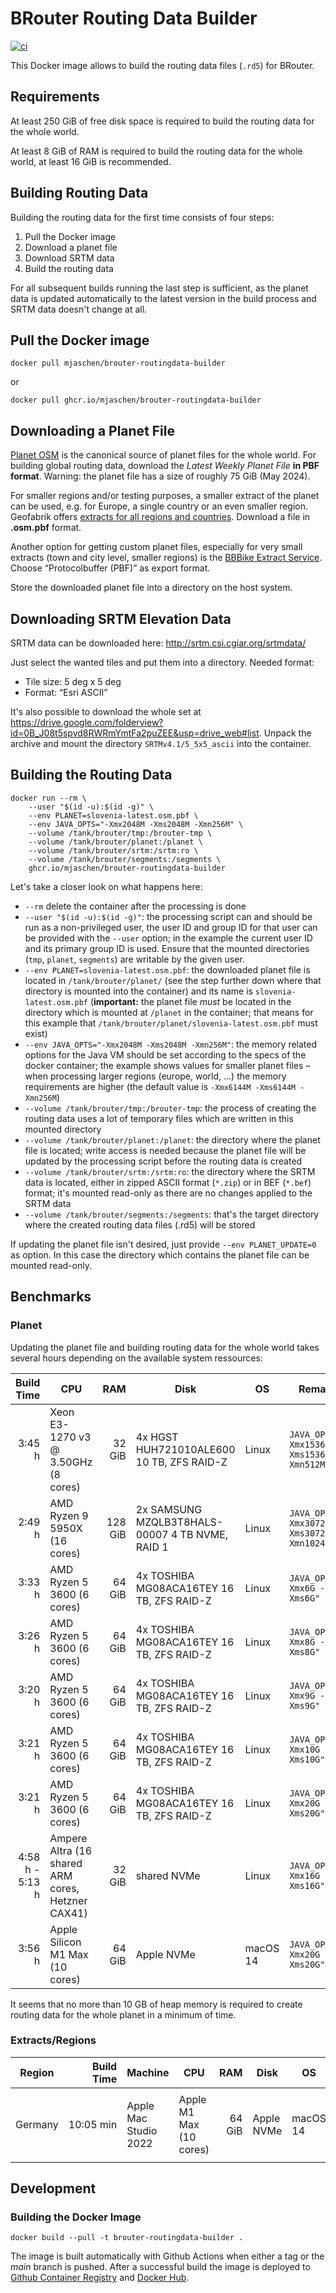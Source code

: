 # BRouter Routing Data Builder

[![ci](https://github.com/mjaschen/brouter-routingdata-builder/actions/workflows/ci.yml/badge.svg?branch=main)](https://github.com/mjaschen/brouter-routingdata-builder/actions/workflows/ci.yml)

This Docker image allows to build the routing data files (`.rd5`) for BRouter.

## Requirements

At least 250 GiB of free disk space is required to build the routing data for the whole world.

At least 8 GiB of RAM is required to build the routing data for the whole world, at least 16 GiB is recommended.

## Building Routing Data

Building the routing data for the first time consists of four steps:

1. Pull the Docker image
2. Download a planet file
3. Download SRTM data
4. Build the routing data

For all subsequent builds running the last step is sufficient, as the planet data is updated automatically to the latest version in the build process and SRTM data doesn't change at all.

## Pull the Docker image

```shell
docker pull mjaschen/brouter-routingdata-builder
```

or

```shell
docker pull ghcr.io/mjaschen/brouter-routingdata-builder
```

## Downloading a Planet File

[Planet OSM](https://planet.openstreetmap.org/) is the canonical source of planet files for the whole world. For building global routing data, download the *Latest Weekly Planet File* **in PBF format**. Warning: the planet file has a size of roughly 75 GiB (May 2024).

For smaller regions and/or testing purposes, a smaller extract of the planet can be used, e.g. for Europe, a single country or an even smaller region. Geofabrik offers [extracts for all regions and countries](https://download.geofabrik.de/index.html). Download a file in **.osm.pbf** format.

Another option for getting custom planet files, especially for very small extracts (town and city level, smaller regions) is the [BBBike Extract Service](https://extract.bbbike.org/). Choose “Protocolbuffer (PBF)” as export format.

Store the downloaded planet file into a directory on the host system.

## Downloading SRTM Elevation Data

SRTM data can be downloaded here: <http://srtm.csi.cgiar.org/srtmdata/>

Just select the wanted tiles and put them into a directory. Needed format:

- Tile size: 5 deg x 5 deg
- Format: “Esri ASCII”

It's also possible to download the whole set at <https://drive.google.com/folderview?id=0B_J08t5spvd8RWRmYmtFa2puZEE&usp=drive_web#list>. Unpack the archive and mount the directory `SRTMv4.1/5_5x5_ascii` into the container.

## Building the Routing Data

``` shell
docker run --rm \
    --user "$(id -u):$(id -g)" \
    --env PLANET=slovenia-latest.osm.pbf \
    --env JAVA_OPTS="-Xmx2048M -Xms2048M -Xmn256M" \
    --volume /tank/brouter/tmp:/brouter-tmp \
    --volume /tank/brouter/planet:/planet \
    --volume /tank/brouter/srtm:/srtm:ro \
    --volume /tank/brouter/segments:/segments \
    ghcr.io/mjaschen/brouter-routingdata-builder
```

Let's take a closer look on what happens here:

- `--rm` delete the container after the processing is done
- `--user "$(id -u):$(id -g)"`: the processing script can and should be run as a non-privileged user, the user ID and group ID for that user can be provided with the `--user` option; in the example the current user ID and its primary group ID is used. Ensure that the mounted directories (`tmp`, `planet`, `segments`) are writable by the given user.
- `--env PLANET=slovenia-latest.osm.pbf`: the downloaded planet file is located in `/tank/brouter/planet/` (see the step further down where that directory is mounted into the container) and its name is `slovenia-latest.osm.pbf` (**important:** the planet file *must* be located in the directory which is mounted at `/planet` in the container; that means for this example that `/tank/brouter/planet/slovenia-latest.osm.pbf` must exist)
- `--env JAVA_OPTS="-Xmx2048M -Xms2048M -Xmn256M"`: the memory related options for the Java VM should be set according to the specs of the docker container; the example shows values for smaller planet files – when processing larger regions (europe, world, …) the memory requirements are higher (the default value is `-Xmx6144M -Xms6144M -Xmn256M`)
- `--volume /tank/brouter/tmp:/brouter-tmp`: the process of creating the routing data uses a lot of temporary files which are written in this mounted directory
- `--volume /tank/brouter/planet:/planet`: the directory where the planet file is located; write access is needed because the planet file will be updated by the processing script before the routing data is created
- `--volume /tank/brouter/srtm:/srtm:ro`: the directory where the SRTM data is located, either in zipped ASCII format (`*.zip`) or in BEF (`*.bef`) format; it's mounted read-only as there are no changes applied to the SRTM data
- `--volume /tank/brouter/segments:/segments`: that's the target directory where the created routing data files (.rd5) will be stored

If updating the planet file isn't desired, just provide `--env PLANET_UPDATE=0` as option. In this case the directory which contains the planet file can be mounted read-only.

## Benchmarks

### Planet

Updating the planet file and building routing data for the whole world takes several hours depending on the available system ressources:

|Build Time|CPU|RAM|Disk|OS|Remarks|
|---------:|---|--:|----|--|-------|
| 3:45 h   | Xeon E3-1270 v3 @ 3.50GHz (8 cores) | 32 GiB | 4x HGST HUH721010ALE600 10 TB, ZFS RAID-Z | Linux | `JAVA_OPTS=-Xmx15360M -Xms15360M -Xmn512M` |
| 2:49 h   | AMD Ryzen 9 5950X (16 cores) | 128 GiB | 2x SAMSUNG MZQLB3T8HALS-00007 4 TB NVME, RAID 1 | Linux | `JAVA_OPTS="-Xmx30720M -Xms30720M -Xmn1024M"` |
| 3:33 h   | AMD Ryzen 5 3600 (6 cores) | 64 GiB | 4x TOSHIBA MG08ACA16TEY 16 TB, ZFS RAID-Z | Linux | `JAVA_OPTS="-Xmx6G -Xms6G"` |
| 3:26 h   | AMD Ryzen 5 3600 (6 cores) | 64 GiB | 4x TOSHIBA MG08ACA16TEY 16 TB, ZFS RAID-Z | Linux | `JAVA_OPTS="-Xmx8G -Xms8G"` |
| 3:20 h   | AMD Ryzen 5 3600 (6 cores) | 64 GiB | 4x TOSHIBA MG08ACA16TEY 16 TB, ZFS RAID-Z | Linux | `JAVA_OPTS="-Xmx9G -Xms9G"` |
| 3:21 h   | AMD Ryzen 5 3600 (6 cores) | 64 GiB | 4x TOSHIBA MG08ACA16TEY 16 TB, ZFS RAID-Z | Linux | `JAVA_OPTS="-Xmx10G -Xms10G"` |
| 3:21 h   | AMD Ryzen 5 3600 (6 cores) | 64 GiB | 4x TOSHIBA MG08ACA16TEY 16 TB, ZFS RAID-Z | Linux | `JAVA_OPTS="-Xmx20G -Xms20G"` |
| 4:58 h - 5:13 h  | Ampere Altra (16 shared ARM cores, Hetzner CAX41) | 32 GiB | shared NVMe | Linux | `JAVA_OPTS="-Xmx16G -Xms16G"` |
| 3:56 h   | Apple Silicon M1 Max (10 cores) | 64 GiB | Apple NVMe | macOS 14 | `JAVA_OPTS="-Xmx20G -Xms20G"` |

It seems that no more than 10 GB of heap memory is required to create routing data for the whole planet in a minimum of time.

### Extracts/Regions

|Region|Build Time|Machine|CPU|RAM|Disk|OS|Remarks|
|---|---------:|---|---|--:|----|--|-------|
| Germany | 10:05&nbsp;min   | Apple Mac Studio 2022 | Apple M1 Max (10 cores) | 64 GiB | Apple NVMe | macOS 14 | `JAVA_OPTS=-Xmx20G -Xms20G`, skipped planet file update |

## Development

### Building the Docker Image

```shell
docker build --pull -t brouter-routingdata-builder .
```

The image is built automatically with Github Actions when either a tag or the *main* branch is pushed. After a successful build the image is deployed to [Github Container Registry](https://github.com/users/mjaschen/packages/container/package/brouter-routingdata-builder) and [Docker Hub](https://hub.docker.com/r/mjaschen/brouter-routingdata-builder).
